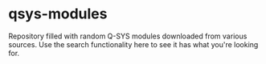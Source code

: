 # qsys-modules
Repository filled with random Q-SYS modules downloaded from various sources. Use the search functionality here to see it has what you're looking for.
